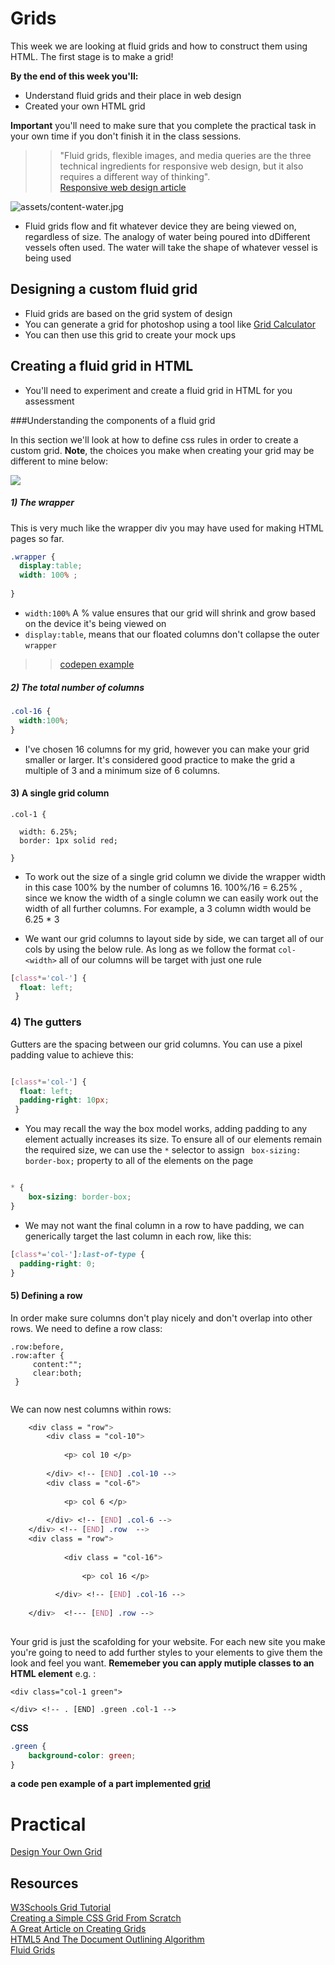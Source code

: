 # Grids  


This week we are looking at fluid grids and how to construct them using HTML. The first stage is to make a grid!

**By the end of this week you'll:**

- Understand fluid grids and their place in web design 
- Created your own HTML grid


**Important** you'll need to make sure that you complete the practical task in your own time if you don't finish it in the class sessions. 


>> "Fluid grids, flexible images, and media queries are the three technical ingredients for responsive web design, but it also requires a different way of thinking".  
[Responsive web design article](http://alistapart.com/article/responsive-web-design)    


![assets/content-water.jpg](assets/content-water.jpg)


- Fluid grids flow and fit whatever device they are being viewed on, regardless of size. The analogy of water being poured into dDifferent vessels often used. The water will take the shape of whatever vessel is being used




## Designing a custom fluid grid   

- Fluid grids are based on the grid system of design  
- You can generate a grid for photoshop using a tool like [Grid Calculator](http://gridcalculator.dk/#/960/16/20/20)   
- You can then use this grid to create your mock ups

## Creating a fluid grid in HTML 

- You'll need to experiment and create a fluid grid in HTML for you assessment


###Understanding the components of a fluid grid 

In this section we'll look at how to define css rules in order to create a custom grid. **Note**, the choices you make when creating your grid may be different to mine below: 


![](assets/grid.jpg)


##### 1) The wrapper 

This is very much like the wrapper div you may have used for making HTML pages so far. 


```css
.wrapper {
  display:table;
  width: 100% ;
  
}

```

- `width:100%` A % value ensures that our grid will shrink and grow based on the device it's being viewed on
- `display:table`, means that our floated columns don't collapse the outer `wrapper`  

>> [codepen example](https://codepen.io/joeappleton18/pen/RGBXQE)


##### 2) The total number of columns


```css
.col-16 {
  width:100%;
}
```

- I've chosen 16 columns for my grid, however you can make your grid smaller or larger. It's considered good practice to make the grid a multiple of 3 and a minimum size of 6 columns. 


#### 3) A single grid column   
```
.col-1 {
  
  width: 6.25%;
  border: 1px solid red;  
  
}
```

- To work out the size of a single grid column we divide the wrapper width in this case 100% by the number of columns 16. 100%/16 = 6.25% ,
since we know the width of a single column we can easily work out the width of all further columns. For example, a 3 column width would be 6.25 * 3

- We want our grid columns to layout side by side, we can target all of our cols by using the below rule. As long as we follow the format `col-<width>` all of our columns will be target with just one rule

```css
[class*='col-'] {
  float: left;
 }
```

### 4) The gutters

Gutters are the spacing between our grid columns.  You can use a pixel  padding value to achieve this:

```css

[class*='col-'] {
  float: left;
  padding-right: 10px;
 }
```

-  You may recall the way the box model works, adding padding to any element actually increases its size. To ensure all of our elements remain the required size, we can use the `*` selector to assign ` box-sizing: border-box;` property to all of the elements on the page

```css

* {
    box-sizing: border-box;
}

```

- We may not want the final column in a row to have padding, we can generically target the last column in each row, like this:

```css
[class*='col-']:last-of-type {
  padding-right: 0;
}
```


#### 5) Defining a row 

In order make sure columns don't play nicely and don't overlap into other rows. We need to define a row class:


```
.row:before, 
.row:after {
     content:"";
     clear:both;
 }
 
```



We can now nest columns within rows:


```css
	<div class = "row"> 
		<div class = "col-10">
		
		 	<p> col 10 </p>
		
		</div> <!-- [END] .col-10 -->
		<div class = "col-6">
		
			<p> col 6 </p>
		
		</div> <!-- [END] .col-6 -->
	</div> <!-- [END] .row  -->
	<div class = "row">
	
			<div class = "col-16">
		
		 		<p> col 16 </p>
		
		  </div> <!-- [END] .col-16 -->
	
	</div>  <!--- [END] .row -->
 

```


Your grid is just the scafolding for your website. For each new site you make you're going to need to add further styles to your elements to give them the look and feel you want.  **Rememeber you can apply mutiple classes to an HTML element** e.g. :

```
<div class="col-1 green">

</div> <!-- . [END] .green .col-1 -->
```
**CSS**

```css
.green {
	background-color: green; 
}
```

**a code pen example of a part implemented [grid](https://codepen.io/joeappleton18/pen/WGgZXO)**

# Practical 

[Design Your Own Grid](task.md)

## Resources 

[W3Schools Grid Tutorial](http://www.w3schools.com/css/css_rwd_grid.asp)  
[Creating a Simple CSS Grid From Scratch](http://j4n.co/blog/Creating-your-own-css-grid-system)  
[A Great Article on Creating Grids](https://css-tricks.com/dont-overthink-it-grids/)    
[HTML5 And The Document Outlining Algorithm](https://www.smashingmagazine.com/2011/08/html5-and-the-document-outlining-algorithm/)     
[Fluid Grids](www10.landg.com/ProtectionPortal/home.htm)  

